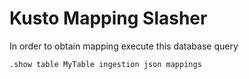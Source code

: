# Kusto Mapping Slasher
In order to obtain mapping execute this database query
```
.show table MyTable ingestion json mappings
```

